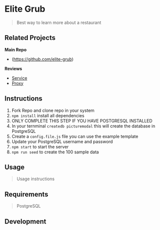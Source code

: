 # Elite Grub

> Best way to learn more about a restaurant
## Related Projects

**Main Repo**
- (https://github.com/elite-grub)

**Reviews**
- [Service](https://github.com/elite-grub/service-sp)
- [Proxy](https://github.com/elite-grub/proxy-sp)

## Instructions
1. Fork Repo and clone repo in your system
2. `npm install` install all dependencies
3. ONLY COMPLETE THIS STEP IF YOU HAVE POSTGRESQL INSTALLED
4. In your ternminal `createdb picturemodal` this will create the database in PostgreSQL
5. Create a  `config.file.js` file you can use the example template
6. Update your PostgreSQL username and password
7. `npm start` to start the server
8. `npm run seed` to create the 100 sample data

## Usage

> Usage instructions

## Requirements

> PostgreSQL

## Development
